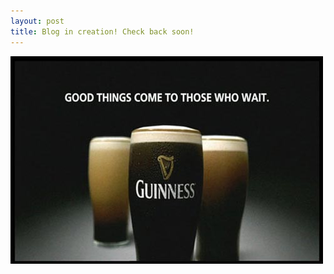 ```yaml
---
layout: post
title: Blog in creation! Check back soon!
---
```


![_config.yml](docs/assets/images/guinness-good-things-come-to-those-who-wait.jpg)
